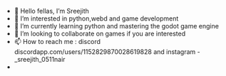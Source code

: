 - 👋 Hello fellas, I’m Sreejith 
- 👀 I’m interested in python,webd and game development
- 🌱 I’m currently learning python and mastering the godot game engine 
- 💞️ I’m looking to collaborate on games if you are interested 
- 📫 How to reach me : discord discordapp.com/users/1152829870028619828 and instagram -_sreejith_0511nair 
-
<!---
ganonhyrule667/ganonhyrule667 is a ✨ special ✨ repository because its `README.md` (this file) appears on your GitHub profile.
You can click the Preview link to take a look at your changes.
--->
